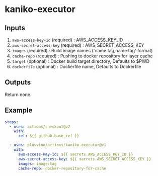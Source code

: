 # kaniko-executor

## Inputs

1. `aws-access-key-id` (required) : AWS_ACCESS_KEY_ID
2. `aws-secret-access-key` (required) : AWS_SECRET_ACCESS_KEY
3. `images` (required) : Build image names ('name:tag,name:tag' format)
4. `cache-repo` (required) : Pushing to docker repository for layer cache
5. `target` (optional) : Docker build target directory, Defaults to $PWD
6. `dockerfile` (optional) : Dockerfile name, Defaults to Dockerfile

## Outputs

Return none.

## Example

```yaml
steps:
  - uses: actions/checkout@v2
    with:
      ref: ${{ github.base_ref }}

  - uses: plusvion/actions/kaniko-executor@v1
    with:
      aws-access-key-id: ${{ secrets.AWS_ACCESS_KEY_ID }}
      aws-secret-access-key: ${{ secrets.AWS_SECRET_ACCESS_KEY }}
      images: image:tag
      cache-repo: docker-repository-for-cache
```
